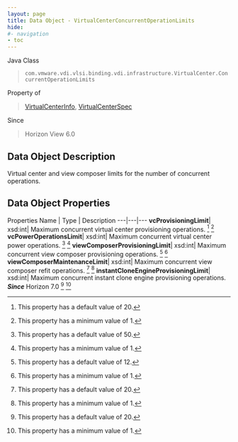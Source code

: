 ```yaml
---
layout: page
title: Data Object - VirtualCenterConcurrentOperationLimits
hide:
#- navigation
- toc
---
```






Java Class
> `com.vmware.vdi.vlsi.binding.vdi.infrastructure.VirtualCenter.ConcurrentOperationLimits`

Property of
> [VirtualCenterInfo](vdi.infrastructure.VirtualCenter.VirtualCenterInfo.md#field_detail), [VirtualCenterSpec](vdi.infrastructure.VirtualCenter.VirtualCenterSpec.md#field_detail)

Since
> Horizon View 6.0


## Data Object Description

Virtual center and view composer limits for the number of concurrent operations.

## Data Object Properties
Properties
Name |  Type |  Description
---|---|---
**vcProvisioningLimit**|  xsd:int|  Maximum concurrent virtual center provisioning operations. [^206] [^8]
**vcPowerOperationsLimit**|  xsd:int|  Maximum concurrent virtual center power operations. [^207] [^8]
**viewComposerProvisioningLimit**|  xsd:int|  Maximum concurrent view composer provisioning operations. [^208] [^8]
**viewComposerMaintenanceLimit**|  xsd:int|  Maximum concurrent view composer refit operations. [^206] [^8]
**instantCloneEngineProvisioningLimit**|  xsd:int|  Maximum concurrent instant clone engine provisioning operations.  **_Since_** Horizon 7.0 [^206] [^8]


 


[^8]: This property has a minimum value of 1.
[^206]: This property has a default value of 20.
[^207]: This property has a default value of 50.
[^208]: This property has a default value of 12.